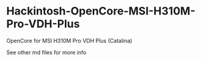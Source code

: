 # Hackintosh-OpenCore-MSI-H310M-Pro-VDH-Plus

OpenCore for MSI H310M Pro VDH Plus (Catalina)

See other md files for more info
